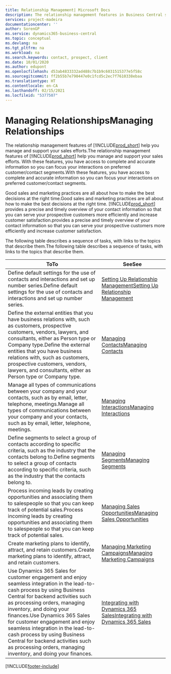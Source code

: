```yaml
---
title: Relationship Management| Microsoft Docs
description: The relationship management features in Business Central support your sales efforts and let you access information about contacts and prospects so you can serve customers efficiently.
services: project-madeira
documentationcenter: ''
author: SorenGP
ms.service: dynamics365-business-central
ms.topic: conceptual
ms.devlang: na
ms.tgt_pltfrm: na
ms.workload: na
ms.search.keywords: contact, prospect, client
ms.date: 10/01/2020
ms.author: edupont
ms.openlocfilehash: d53ab4833332ad488c7b1b9c6031515377e5f58c
ms.sourcegitcommit: ff2b55b7e790447e0c1fcd5c2ec7f7610338ebaa
ms.translationtype: HT
ms.contentlocale: en-CA
ms.lasthandoff: 02/15/2021
ms.locfileid: "5377507"
---
```

# <a name="managing-relationships"></a><span data-ttu-id="d6aea-103">Managing Relationships</span><span class="sxs-lookup"><span data-stu-id="d6aea-103">Managing Relationships</span></span>
<span data-ttu-id="d6aea-104">The relationship management features of [!INCLUDE[prod_short](includes/prod_short.md)] help you manage and support your sales efforts.</span><span class="sxs-lookup"><span data-stu-id="d6aea-104">The relationship management features of [!INCLUDE[prod_short](includes/prod_short.md)] help you manage and support your sales efforts.</span></span> <span data-ttu-id="d6aea-105">With these features, you have access to complete and accurate information so you can focus your interactions on preferred customer/contact segments.</span><span class="sxs-lookup"><span data-stu-id="d6aea-105">With these features, you have access to complete and accurate information so you can focus your interactions on preferred customer/contact segments.</span></span>

<span data-ttu-id="d6aea-106">Good sales and marketing practices are all about how to make the best decisions at the right time.</span><span class="sxs-lookup"><span data-stu-id="d6aea-106">Good sales and marketing practices are all about how to make the best decisions at the right time.</span></span> [!INCLUDE[prod_short](includes/prod_short.md)] <span data-ttu-id="d6aea-107">provides a precise and timely overview of your contact information so that you can serve your prospective customers more efficiently and increase customer satisfaction.</span><span class="sxs-lookup"><span data-stu-id="d6aea-107">provides a precise and timely overview of your contact information so that you can serve your prospective customers more efficiently and increase customer satisfaction.</span></span>

<span data-ttu-id="d6aea-108">The following table describes a sequence of tasks, with links to the topics that describe them.</span><span class="sxs-lookup"><span data-stu-id="d6aea-108">The following table describes a sequence of tasks, with links to the topics that describe them.</span></span>  

| <span data-ttu-id="d6aea-109">To</span><span class="sxs-lookup"><span data-stu-id="d6aea-109">To</span></span> | <span data-ttu-id="d6aea-110">See</span><span class="sxs-lookup"><span data-stu-id="d6aea-110">See</span></span> |
| --- | --- |
|<span data-ttu-id="d6aea-111">Define default settings for the use of contacts and interactions and set up number series.</span><span class="sxs-lookup"><span data-stu-id="d6aea-111">Define default settings for the use of contacts and interactions and set up number series.</span></span>|[<span data-ttu-id="d6aea-112">Setting Up Relationship Management</span><span class="sxs-lookup"><span data-stu-id="d6aea-112">Setting Up Relationship Management</span></span>](marketing-setup-marketing.md)|
|<span data-ttu-id="d6aea-113">Define the external entities that you have business relations with, such as customers, prospective customers, vendors, lawyers, and consultants, either as Person type or Company type.</span><span class="sxs-lookup"><span data-stu-id="d6aea-113">Define the external entities that you have business relations with, such as customers, prospective customers, vendors, lawyers, and consultants, either as Person type or Company type.</span></span>|[<span data-ttu-id="d6aea-114">Managing Contacts</span><span class="sxs-lookup"><span data-stu-id="d6aea-114">Managing Contacts</span></span>](marketing-contacts.md)|
|<span data-ttu-id="d6aea-115">Manage all types of communications between your company and your contacts, such as by email, letter, telephone, meetings.</span><span class="sxs-lookup"><span data-stu-id="d6aea-115">Manage all types of communications between your company and your contacts, such as by email, letter, telephone, meetings.</span></span>|[<span data-ttu-id="d6aea-116">Managing Interactions</span><span class="sxs-lookup"><span data-stu-id="d6aea-116">Managing Interactions</span></span>](marketing-interactions.md)|
|<span data-ttu-id="d6aea-117">Define segments to select a group of contacts according to specific criteria, such as the industry that the contacts belong to.</span><span class="sxs-lookup"><span data-stu-id="d6aea-117">Define segments to select a group of contacts according to specific criteria, such as the industry that the contacts belong to.</span></span>|[<span data-ttu-id="d6aea-118">Managing Segments</span><span class="sxs-lookup"><span data-stu-id="d6aea-118">Managing Segments</span></span>](marketing-segments.md)|
|<span data-ttu-id="d6aea-119">Process incoming leads by creating opportunities and associating them to salespeople so that you can keep track of potential sales.</span><span class="sxs-lookup"><span data-stu-id="d6aea-119">Process incoming leads by creating opportunities and associating them to salespeople so that you can keep track of potential sales.</span></span>|[<span data-ttu-id="d6aea-120">Managing Sales Opportunities</span><span class="sxs-lookup"><span data-stu-id="d6aea-120">Managing Sales Opportunities</span></span>](marketing-manage-sales-opportunities.md)|
|<span data-ttu-id="d6aea-121">Create marketing plans to identify, attract, and retain customers.</span><span class="sxs-lookup"><span data-stu-id="d6aea-121">Create marketing plans to identify, attract, and retain customers.</span></span>|[<span data-ttu-id="d6aea-122">Managing Marketing Campaigns</span><span class="sxs-lookup"><span data-stu-id="d6aea-122">Managing Marketing Campaigns</span></span>](marketing-campaigns.md)|
|<span data-ttu-id="d6aea-123">Use Dynamics 365 Sales for customer engagement and enjoy seamless integration in the lead-to-cash process by using Business Central for backend activities such as processing orders, managing inventory, and doing your finances.</span><span class="sxs-lookup"><span data-stu-id="d6aea-123">Use Dynamics 365 Sales for customer engagement and enjoy seamless integration in the lead-to-cash process by using Business Central for backend activities such as processing orders, managing inventory, and doing your finances.</span></span>|[<span data-ttu-id="d6aea-124">Integrating with Dynamics 365 Sales</span><span class="sxs-lookup"><span data-stu-id="d6aea-124">Integrating with Dynamics 365 Sales</span></span>](marketing-integrate-dynamicscrm.md)|


[!INCLUDE[footer-include](includes/footer-banner.md)]
